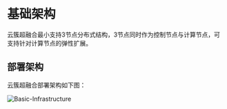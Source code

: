 # 基础架构

云簇超融合最小支持3节点分布式结构，3节点同时作为控制节点与计算节点，可支持针对计算节点的弹性扩展。

## 部署架构

云簇超融合部署架构如下图：

![Basic-Infrastructure](https://github.com/jdcloudcom/cn/blob/cn-jdstack-hci/image/JDStack-HCI/Basic-Infrastructure.jpg)

